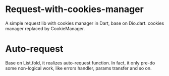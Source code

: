 # Request-with-cookies-manager
A simple request lib with cookies manager in Dart, base on Dio.dart.
cookies manager replaced by CookieManager.

# Auto-request

Base on List.fold, it realizes auto-request function.
In fact, it only pre-do some non-logical work, like errors handler, params transfer and so on.
